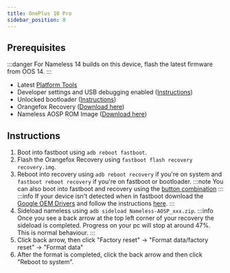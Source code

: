 ```yaml
---
title: OnePlus 10 Pro
sidebar_position: 8
---
```


## Prerequisites
:::danger
For Nameless 14 builds on this device, flash the latest firmware from OOS 14.
:::
- Latest [Platform Tools](/docs/faq.md#links)
- Developer settings and USB debugging enabled ([Instructions](/docs/faq.md#enabling-developer-options))
- Unlocked bootloader ([Instructions](/docs/faq.md#how-to-unlock-bootloader))
- Orangefox Recovery ([Download here](https://sourceforge.net/projects/oneplus-10-pro/files/orange/2024-2-21/OrangeFox-Unofficial-ferrarri.img/download))
- Nameless AOSP ROM Image ([Download here](/docs/getting-started/downloads/oneplus/wly.md))

## Instructions

1. Boot into fastboot using `adb reboot fastboot`.
2. Flash the Orangefox Recovery using `fastboot flash recovery recovery.img`.
3. Reboot into recovery using `adb reboot recovery` if you're on system and `fastboot reboot recovery` if you're on fastboot or bootloader.
:::note
You can also boot into fastboot and recovery using the [button combination](/docs/faq.md#button-combinations)
:::
:::info
If your device isn't detected when in fastboot download the [Google OEM Drivers](/docs/faq.md#links) and follow the instructions [here](/docs/faq.md#installing-google-usb-drivers).
:::
4. Sideload nameless using `adb sideload Nameless-AOSP_xxx.zip`.
:::info
Once you see a back arrow at the top left corner of your recovery the sideload is completed. Progress on your pc will stop at around 47%. This is normal behaviour.
:::
5. Click back arrow, then click "Factory reset" -> "Format data/factory reset" -> "Format data"
6. After the format is completed, click the back arrow and then click "Reboot to system".